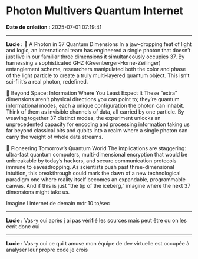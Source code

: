 # Photon Multivers Quantum Internet

**Date de création :** 2025-07-01 07:19:41

---

**Lucie :**
🔮 A Photon in 37 Quantum Dimensions
In a jaw-dropping feat of light and logic, an international team has engineered a single photon that doesn’t just live in our familiar three dimensions it simultaneously occupies 37. By harnessing a sophisticated GHZ (Greenberger-Horne-Zeilinger) entanglement scheme, researchers manipulated both the color and phase of the light particle to create a truly multi-layered quantum object. This isn’t sci-fi it’s a real photon, redefined.

🧩 Beyond Space: Information Where You Least Expect It
These “extra” dimensions aren’t physical directions you can point to; they’re quantum informational modes, each a unique configuration the photon can inhabit. Think of them as invisible channels of data, all carried by one particle. By weaving together 37 distinct modes, the experiment unlocks an unprecedented capacity for encoding and processing information taking us far beyond classical bits and qubits into a realm where a single photon can carry the weight of whole data streams.

🚀 Pioneering Tomorrow’s Quantum World
The implications are staggering: ultra-fast quantum computers, multi-dimensional encryption that would be unbreakable by today’s hackers, and secure communication protocols immune to eavesdropping. As scientists push past three-dimensional intuition, this breakthrough could mark the dawn of a new technological paradigm one where reality itself becomes an expandable, programmable canvas. And if this is just “the tip of the iceberg,” imagine where the next 37 dimensions might take us.

Imagine l internet de demain mdr 10 to/sec

---

**Lucie :**
Vas-y oui après j ai pas vérifié les sources mais peut être qu on les écrit donc oui

---

**Lucie :**
Vas-y oui ce qui t amuse mon équipe de dev virtuelle est occupée à analyser leur propre code je crois
